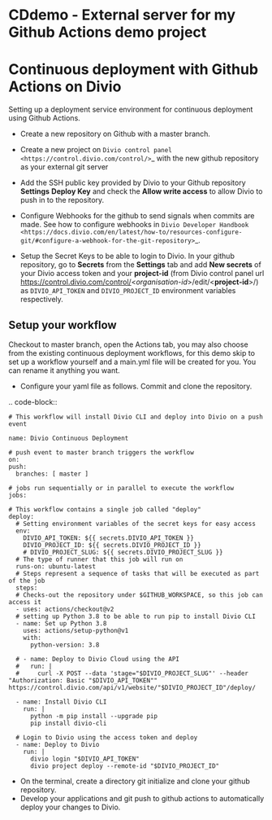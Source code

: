 # CDdemo - External server for my Github Actions demo project

Continuous deployment with Github Actions on Divio
==================================================
Setting up a deployment service environment for continuous deployment using Github Actions.
 
* Create a new repository on Github with a master branch.

* Create a new project on `Divio control panel <https://control.divio.com/control/>`_ with the new github repository as your external git server 

* Add the SSH public key provided by Divio to your Github repository **Settings** **Deploy Key** and check the **Allow write access** to allow Divio to push in to the repository.

* Configure Webhooks for the github to send signals when commits are made. See how to configure webhooks in `Divio Developer Handbook <https://docs.divio.com/en/latest/how-to/resources-configure-git/#configure-a-webhook-for-the-git-repository>`_.

* Setup the Secret Keys to be able to login to Divio. In your github repository, go to **Secrets** from the **Settings** tab and add **New secrets** of your Divio access token and your **project-id** (from Divio control panel url  https://control.divio.com/control/<*organisation-id*>/edit/<**project-id**>/) as `DIVIO_API_TOKEN` and `DIVIO_PROJECT_ID` environment variables respectively.

Setup your workflow
-------------------
Checkout to master branch, open the Actions tab, you may also choose from the existing continuous deployment workflows, for this demo skip to set up a workflow yourself and a main.yml file will be created for you. You can rename it anything you want. 

* Configure your yaml file as follows. Commit and clone the repository.

.. code-block::

    # This workflow will install Divio CLI and deploy into Divio on a push event
    
    name: Divio Continuous Deployment
    
    # push event to master branch triggers the workflow
    on:
    push:
      branches: [ master ]
    
    # jobs run sequentially or in parallel to execute the workflow
    jobs:
    
    # This workflow contains a single job called "deploy"
    deploy:
      # Setting environment variables of the secret keys for easy access
      env:
        DIVIO_API_TOKEN: ${{ secrets.DIVIO_API_TOKEN }}
        DIVIO_PROJECT_ID: ${{ secrets.DIVIO_PROJECT_ID }}  
        # DIVIO_PROJECT_SLUG: ${{ secrets.DIVIO_PROJECT_SLUG }}
      # The type of runner that this job will run on
      runs-on: ubuntu-latest
      # Steps represent a sequence of tasks that will be executed as part of the job
      steps:
      # Checks-out the repository under $GITHUB_WORKSPACE, so this job can access it
      - uses: actions/checkout@v2
      # setting up Python 3.8 to be able to run pip to install Divio CLI
      - name: Set up Python 3.8
        uses: actions/setup-python@v1
        with:
          python-version: 3.8
    
      # - name: Deploy to Divio Cloud using the API
      #   run: |
      #     curl -X POST --data 'stage="$DIVIO_PROJECT_SLUG"' --header "Authorization: Basic "$DIVIO_API_TOKEN"" https://control.divio.com/api/v1/website/"$DIVIO_PROJECT_ID"/deploy/
  
      - name: Install Divio CLI
        run: |
          python -m pip install --upgrade pip
          pip install divio-cli
  
      # Login to Divio using the access token and deploy
      - name: Deploy to Divio
        run: |
          divio login "$DIVIO_API_TOKEN"
          divio project deploy --remote-id "$DIVIO_PROJECT_ID"


* On the terminal, create a directory git initialize and clone your github repository.
* Develop your applications and git push to github actions to automatically deploy your changes to Divio.
